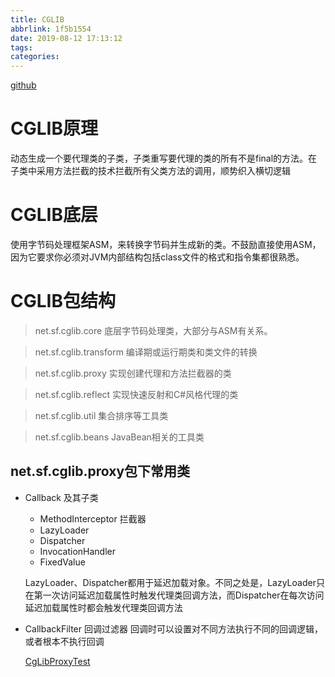 ```yaml
---
title: CGLIB
abbrlink: 1f5b1554
date: 2019-08-12 17:13:12
tags:
categories:
---
```

[github](https://github.com/cglib/cglib)



# CGLIB原理
动态生成一个要代理类的子类，子类重写要代理的类的所有不是final的方法。在子类中采用方法拦截的技术拦截所有父类方法的调用，顺势织入横切逻辑
# CGLIB底层
使用字节码处理框架ASM，来转换字节码并生成新的类。不鼓励直接使用ASM，因为它要求你必须对JVM内部结构包括class文件的格式和指令集都很熟悉。

# CGLIB包结构

> net.sf.cglib.core 底层字节码处理类，大部分与ASM有关系。

> net.sf.cglib.transform 编译期或运行期类和类文件的转换

> net.sf.cglib.proxy 实现创建代理和方法拦截器的类

> net.sf.cglib.reflect 实现快速反射和C#风格代理的类

> net.sf.cglib.util 集合排序等工具类

> net.sf.cglib.beans JavaBean相关的工具类


## net.sf.cglib.proxy包下常用类

* Callback 及其子类
    * MethodInterceptor 拦截器
    * LazyLoader
    * Dispatcher
    * InvocationHandler
    * FixedValue

    LazyLoader、Dispatcher都用于延迟加载对象。不同之处是，LazyLoader只在第一次访问延迟加载属性时触发代理类回调方法，而Dispatcher在每次访问延迟加载属性时都会触发代理类回调方法

* CallbackFilter 回调过滤器
  回调时可以设置对不同方法执行不同的回调逻辑，或者根本不执行回调

  [CgLibProxyTest](https://github.com/akun2014/TestJDK/tree/master/src/main/java/com/gk/proxy/cglib)
